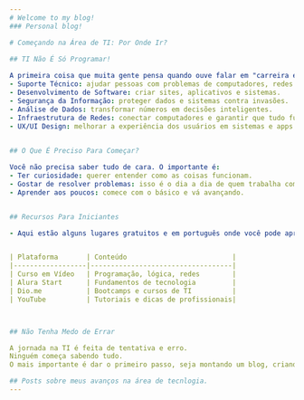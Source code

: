 ```yaml
---
# Welcome to my blog!
### Personal blog!

# Começando na Área de TI: Por Onde Ir?

## TI Não É Só Programar!
  
A primeira coisa que muita gente pensa quando ouve falar em "carreira em TI" é programação. Mas TI é um universo enorme, com várias trilhas possíveis:
- Suporte Técnico: ajudar pessoas com problemas de computadores, redes e software.
- Desenvolvimento de Software: criar sites, aplicativos e sistemas.
- Segurança da Informação: proteger dados e sistemas contra invasões.
- Análise de Dados: transformar números em decisões inteligentes.
- Infraestrutura de Redes: conectar computadores e garantir que tudo funcione.
- UX/UI Design: melhorar a experiência dos usuários em sistemas e apps.

  
## O Que É Preciso Para Começar?

Você não precisa saber tudo de cara. O importante é:
- Ter curiosidade: querer entender como as coisas funcionam.
- Gostar de resolver problemas: isso é o dia a dia de quem trabalha com tecnologia.
- Aprender aos poucos: comece com o básico e vá avançando.


## Recursos Para Iniciantes 

- Aqui estão alguns lugares gratuitos e em português onde você pode aprender:


| Plataforma       | Conteúdo                          |
|------------------|-----------------------------------|
| Curso em Vídeo   | Programação, lógica, redes        |
| Alura Start      | Fundamentos de tecnologia         |
| Dio.me           | Bootcamps e cursos de TI          |
| YouTube          | Tutoriais e dicas de profissionais|



## Não Tenha Medo de Errar 

A jornada na TI é feita de tentativa e erro. 
Ninguém começa sabendo tudo. 
O mais importante é dar o primeiro passo, seja montando um blog, criando um portfólio ou instalando seu primeiro sistema Linux.

## Posts sobre meus avanços na área de tecnlogia.
---
```

